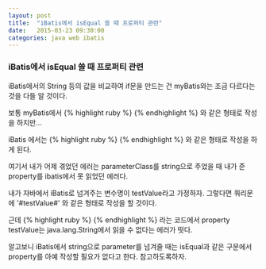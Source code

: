 ```yaml
---
layout: post
title:  "iBatis에서 isEqual 쓸 때 프로퍼티 관련"
date:   2015-03-23 09:30:00
categories: java web ibatis
---
```



### iBatis에서 isEqual 쓸 때 프로퍼티 관련
  
  
iBatis에서의 String 등의 값을 비교하여 if문을 만드는 건
myBatis와는 조금 다르다는 것을 다들 알 것이다.

보통 myBatis에서
{% highlight ruby %}
  <if test="value == 'aaa'"> 
{% endhighlight %}
와 같은 형태로 작성을 하지만...

iBatis 에서는
{% highlight ruby %}
  <isEqual property="value" compareValue="aaa">
{% endhighlight %}
와 같은 형태로 작성을 하게 된다.

여기서 내가 어제 겪었던 에러는
parameterClass를 string으로 주었을 때 내가 준 property를 ibatis에서 못 읽었던 에러다.

내가 자바에서 iBatis로 넘겨주는 변수명이 testValue라고 가정하자.
그렇다면 쿼리문에 '#testValue#' 와 같은 형태로 작성을 할 것이다.

근데
{% highlight ruby %}
  <isEqual property="testValue" compareValue="aaa">
{% endhighlight %}
라는 코드에서 property testValue는 java.lang.String에서 읽을 수 없다는 에러가 떳다.

알고보니 iBatis에서 string으로 parameter를 넘겨줄 때는
isEqual과 같은 구문에서 property를 아예 작성할 필요가 없다고 한다.
참고하도록하자.


